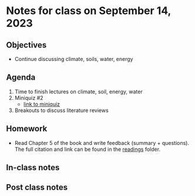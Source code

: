 # Notes for class on September 14, 2023

## Objectives
- Continue discussing climate, soils, water, energy

## Agenda
1. Time to finish lectures on climate, soil, energy, water
2. Miniquiz #2
	- [link to miniquiz](../miniquizzes/miniquiz2_09.14.2023.pdf)
3. Breakouts to discuss literature reviews

## Homework
- Read Chapter 5 of the book and write feedback (summary + questions). 
The full citation and link can be found in the 
[readings](../readings) folder.

## In-class notes

## Post class notes

